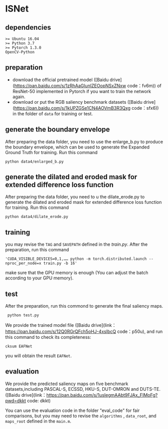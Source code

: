 # ISNet


## dependencies 
```
>= Ubuntu 16.04 
>= Python 3.7
>= Pytorch 1.3.0
OpenCV-Python
```

## preparation 
- download the official pretrained model ([Baidu drive](https://pan.baidu.com/s/1zRhAaGlunIZEOopNSxZNxw 
code：fv6m)) of ResNet-50 implemented in Pytorch if you want to train the network again.
- download or put the RGB saliency benchmark datasets ([Baidu drive](https://pan.baidu.com/s/1kUPZGSe1CN4AOVmB3R3Qxg 
code：sfx6)) in the folder of `data` for training or test.

## generate the boundary envelope
After preparing the data folder, you need to use the enlarge_b.py to produce the boundary envelope, which can be used to generate the Expanded Ground Truth for training. Run this command
```
python data4/enlarged_b.py
```
## generate the dilated and eroded mask for extended difference loss function
After preparing the data folder, you need to u the dilate_erode.py to generate the dilated and eroded mask for extended difference loss function for training. Run this command
```
python data4/dilate_erode.py
```

## training
you may revise the `TAG` and `SAVEPATH` defined in the *train.py*. After the preparation, run this command 
```
'CUDA_VISIBLE_DEVICES=0,1,…… python -m torch.distributed.launch --nproc_per_node=x train.py -b 16'
```
make sure that the GPU memory is enough (You can adjust the batch according to your GPU memory).

## test
After the preparation, run this commond to generate the final saliency maps.
```
 python test.py 
```

We provide the trained model file ([Baidu drive](link：https://pan.baidu.com/s/12Q0RGrQFch5oHJ-4xsIbcQ code：p50u), and run this command to check its completeness:
```
cksum EAFNet 
```
you will obtain the result `EAFNet`.

## evaluation

We provide the predicted saliency maps on five benchmark datasets,including PASCAL-S, ECSSD, HKU-S, DUT-OMRON and DUTS-TE. ([Baidu drive](link：https://pan.baidu.com/s/1usIegmAAbt9FJAx_FIMoFg?pwd=dkkt code: dkkt)

You can use the evaluation code in the folder  "eval_code" for fair comparisons, but you may need to revise the `algorithms` , `data_root`, and `maps_root` defined in the `main.m`. 


